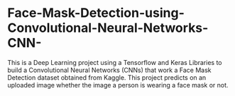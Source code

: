 # Face-Mask-Detection-using-Convolutional-Neural-Networks-CNN-
This is a Deep Learning project using a Tensorflow and Keras Libraries to build a Convolutional Neural Networks (CNNs) that work a Face Mask Detection dataset obtained from Kaggle. This project predicts on an uploaded image whether the image a person is wearing a face mask or not.
